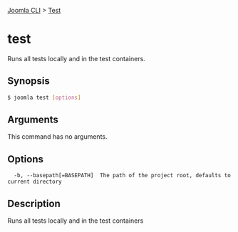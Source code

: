 [Joomla CLI](../index.md) > [Test](index.md)
# test

Runs all tests locally and in the test containers.

## Synopsis
```bash
$ joomla test [options]
```

## Arguments
This command has no arguments.

## Options
```
  -b, --basepath[=BASEPATH]  The path of the project root, defaults to current directory
```

## Description

Runs all tests locally and in the test containers

